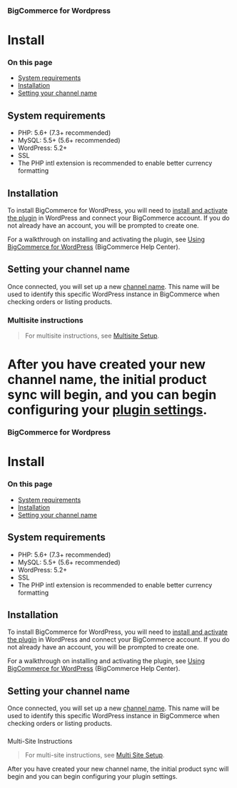 
<div><h3 class="sub-docs-type" id="bigcommerce-for-wordpress">BigCommerce for Wordpress</h3>

# Install

<div class="otp" id="no-index">

### On this page
- [System requirements](#system-requirements)
- [Installation](#installation)
- [Setting your channel name](#setting-your-channel-name)

</div>

## System requirements

* PHP: 5.6+ (7.3+ recommended)
* MySQL: 5.5+ (5.6+ recommended)
* WordPress: 5.2+
* SSL
* The PHP intl extension is recommended to enable better currency formatting

## Installation

To install BigCommerce for WordPress, you will need to [install and activate the plugin](https://wordpress.org/plugins/bigcommerce/) in WordPress and connect your BigCommerce account. If you do not already have an account, you will be prompted to create one.

For a walkthrough on installing and activating the plugin, see [Using BigCommerce for WordPress](https://support.bigcommerce.com/s/article/BigCommerce-for-WordPress#installation) (BigCommerce Help Center).

## Setting your channel name

Once connected, you will set up a new [channel name](https://support.bigcommerce.com/s/article/BigCommerce-for-WordPress#installation). This name will be used to identify this specific WordPress instance in BigCommerce when checking orders or listing products.

<div class="HubBlock--callout">
<div class="CalloutBlock--info">
<div class="HubBlock-content">
    
<!-- theme: info -->

### Multisite instructions 
> For multisite instructions, see [Multisite Setup](/bigcommerce-for-wordpress/setup/multi-site).

</div>
</div>
</div>

After you have created your new channel name, the initial product sync will begin, and you can begin configuring your [plugin settings](https://support.bigcommerce.com/s/article/BigCommerce-for-WordPress-Plugin-Settings).
=======
<div><h3 class="sub-docs-type" id="bigcommerce-for-wordpress">BigCommerce for Wordpress</h3>

# Install

<div class="otp" id="no-index">

### On this page
- [System requirements](#system-requirements)
- [Installation](#installation)
- [Setting your channel name](#setting-your-channel-name)

</div>


## System requirements


* PHP: 5.6+ (7.3+ recommended)
* MySQL: 5.5+ (5.6+ recommended)
* WordPress: 5.2+
* SSL
* The PHP intl extension is recommended to enable better currency formatting

## Installation

To install BigCommerce for WordPress, you will need to [install and activate the plugin](https://wordpress.org/plugins/bigcommerce/) in WordPress and connect your BigCommerce account. If you do not already have an account, you will be prompted to create one.

For a walkthrough on installing and activating the plugin, see [Using BigCommerce for WordPress](https://support.bigcommerce.com/s/article/BigCommerce-for-WordPress#installation) (BigCommerce Help Center).

## Setting your channel name

Once connected, you will set up a new [channel name](https://support.bigcommerce.com/s/article/BigCommerce-for-WordPress#installation). This name will be used to identify this specific WordPress instance in BigCommerce when checking orders or listing products.

<div class="HubBlock--callout">
<div class="CalloutBlock--info">
<div class="HubBlock-content">
    
<!-- theme: info -->

### 
Multi-Site Instructions 
> For multi-site instructions, see [Multi Site Setup](/bigcommerce-for-wordpress/setup/multi-site).

</div>
</div>
</div>

After you have created your new channel name, the initial product sync will begin and you can begin configuring your plugin settings.

